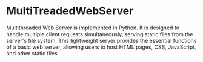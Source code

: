 # MultiTreadedWebServer
Multithreaded Web Server is implemented in Python. It is designed to handle multiple client requests simultaneously, serving static files from the server's file system. This lightweight server provides the essential functions of a basic web server, allowing users to host HTML pages, CSS, JavaScript, and other static files.
